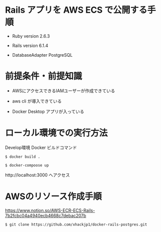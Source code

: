# Rails アプリを AWS ECS で公開する手順

* Ruby version
2.6.3

* Rails version
6.1.4

* DatabaseAdapter
PostgreSQL 

# 前提条件・前提知識

* AWSにアクセスできるIAMユーザーが作成できている

* aws cli が導入できている

* Docker Desktop アプリが入っている

# ローカル環境での実行方法

Develop環境 Docker ビルドコマンド

```
$ docker build .
```

```
$ docker-compoose up
```

http://localhost:3000 へアクセス

# AWSのリソース作成手順

https://www.notion.so/AWS-ECR-ECS-Rails-7b2fcbc04a4940ecb4668c7debac207b

```
$ git clone https://github.com/xhackjp1/docker-rails-postgres.git
```

